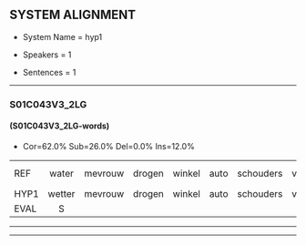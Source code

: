 
## SYSTEM ALIGNMENT

- System Name = hyp1

- Speakers = 1

- Sentences = 1

---

### S01C043V3_2LG

#### (S01C043V3_2LG-words)

- Cor=62.0%	Sub=26.0%	Del=0.0%	Ins=12.0%

|  |  |  |  |  |  |  |  |  |  |  |  |  |  |  |  |  |  |  |  |  |  |  |  |  |  |  |  |  |  |  |  |  |  |  |  |  |  |  |  |  |  |  |  |  |  |  |  |  |  |  |
|:--- |:---:|:---:|:---:|:---:|:---:|:---:|:---:|:---:|:---:|:---:|:---:|:---:|:---:|:---:|:---:|:---:|:---:|:---:|:---:|:---:|:---:|:---:|:---:|:---:|:---:|:---:|:---:|:---:|:---:|:---:|:---:|:---:|:---:|:---:|:---:|:---:|:---:|:---:|:---:|:---:|:---:|:---:|:---:|:---:|:---:|:---:|:---:|:---:|:---:|:---:|
| REF | water | mevrouw | drogen | winkel | auto | schouders | verhaal | koning | moeilijk | speelplaats | drinken | hoofdpijn | regen | vliegtuig | stoppen | opnieuw | gooien | *(sneeuw) | sneeuwen | moeder |  | liedje | potlood |  | fietsbel | vinger | * | dichtbij | meisje |  |  |  | * | *x | *t | muziek | waarom | scheuren | lawaai | zwemmen | vuurwerk | appel | cola |  | kussen | eerste | circus | kleuren | voetbal | vlinder |
| HYP1 | wetter | mevrouw | drogen | winkel | auto | schouders | verhaal | koning | moeilijk | speelplaats | drinken | hoofdpijn | dreigen | vliegtuig | stoppen | opnieuw | gooien | sneeuw | sneeuwen | moeder | weet | je | potlood | veet | wel | vinger | dichte | dichtbij | meisje | caffer | hé | uh | chauffeur | h | chauffeur | muziek | waarom | scheuren | lawai | zwemmen | vuurwerk | appel | cola | cussen | eerst | a | circus | kleuren | voetbal | linder |
| EVAL | S |  |  |  |  |  |  |  |  |  |  |  | S |  |  |  |  | S |  |  | I | S |  | I | S |  | S |  |  | I | I | I | S | S | S |  |  |  | S |  |  |  |  | I | S | S |  |  |  | S |
---

---

